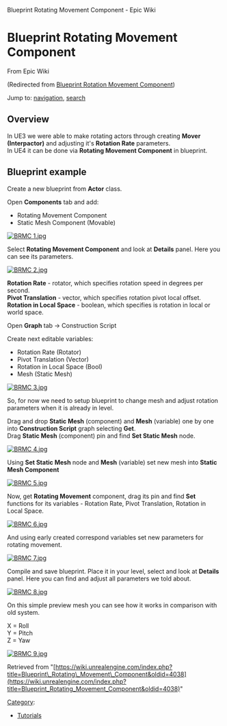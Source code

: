 Blueprint Rotating Movement Component - Epic Wiki              

Blueprint Rotating Movement Component
=====================================

From Epic Wiki

(Redirected from [Blueprint Rotation Movement Component](/index.php?title=Blueprint_Rotation_Movement_Component&redirect=no "Blueprint Rotation Movement Component"))

Jump to: [navigation](#mw-navigation), [search](#p-search)

Overview
--------

In UE3 we were able to make rotating actors through creating **Mover (Interpactor)** and adjusting it's **Rotation Rate** parameters.  
In UE4 it can be done via **Rotating Movement Component** in blueprint.

Blueprint example
-----------------

Create a new blueprint from **Actor** class.

Open **Components** tab and add:

*   Rotating Movement Component
*   Static Mesh Component (Movable)

[![BRMC 1.jpg](https://d26ilriwvtzlb.cloudfront.net/6/61/BRMC_1.jpg)](/File:BRMC_1.jpg)

  
Select **Rotating Movement Component** and look at **Details** panel. Here you can see its parameters.

[![BRMC 2.jpg](https://d26ilriwvtzlb.cloudfront.net/4/4e/BRMC_2.jpg)](/File:BRMC_2.jpg)

  
**Rotation Rate** - rotator, which specifies rotation speed in degrees per second.  
**Pivot Translation** - vector, which specifies rotation pivot local offset.  
**Rotation in Local Space** - boolean, which specifies is rotation in local or world space.  

  
Open **Graph** tab -> Construction Script

Create next editable variables:

*   Rotation Rate (Rotator)
*   Pivot Translation (Vector)
*   Rotation in Local Space (Bool)
*   Mesh (Static Mesh)

[![BRMC 3.jpg](https://d26ilriwvtzlb.cloudfront.net/8/86/BRMC_3.jpg)](/File:BRMC_3.jpg)

  
So, for now we need to setup blueprint to change mesh and adjust rotation parameters when it is already in level.

Drag and drop **Static Mesh** (component) and **Mesh** (variable) one by one into **Construction Script** graph selecting **Get**.  
Drag **Static Mesh** (component) pin and find **Set Static Mesh** node.

[![BRMC 4.jpg](https://d26ilriwvtzlb.cloudfront.net/a/a7/BRMC_4.jpg)](/File:BRMC_4.jpg)

  
Using **Set Static Mesh** node and **Mesh** (variable) set new mesh into **Static Mesh Component**

[![BRMC 5.jpg](https://d26ilriwvtzlb.cloudfront.net/3/3d/BRMC_5.jpg)](/File:BRMC_5.jpg)

  
Now, get **Rotating Movement** component, drag its pin and find **Set** functions for its variables - Rotation Rate, Pivot Translation, Rotation in Local Space.

[![BRMC 6.jpg](https://d26ilriwvtzlb.cloudfront.net/8/8c/BRMC_6.jpg)](/File:BRMC_6.jpg)

  
And using early created correspond variables set new parameters for rotating movement.

[![BRMC 7.jpg](https://d26ilriwvtzlb.cloudfront.net/c/c9/BRMC_7.jpg)](/File:BRMC_7.jpg)

  
Compile and save blueprint. Place it in your level, select and look at **Details** panel. Here you can find and adjust all parameters we told about.

[![BRMC 8.jpg](https://d26ilriwvtzlb.cloudfront.net/a/a4/BRMC_8.jpg)](/File:BRMC_8.jpg)

  
On this simple preview mesh you can see how it works in comparison with old system.

X = Roll  
Y = Pitch  
Z = Yaw  

[![BRMC 9.jpg](https://d26ilriwvtzlb.cloudfront.net/8/83/BRMC_9.jpg)](/File:BRMC_9.jpg)

Retrieved from "[https://wiki.unrealengine.com/index.php?title=Blueprint\_Rotating\_Movement\_Component&oldid=4038](https://wiki.unrealengine.com/index.php?title=Blueprint_Rotating_Movement_Component&oldid=4038)"

[Category](/Special:Categories "Special:Categories"):

*   [Tutorials](/Category:Tutorials "Category:Tutorials")
